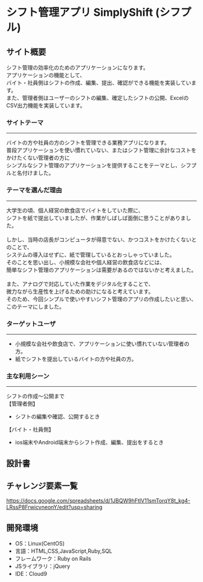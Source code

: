 # シフト管理アプリ  SimplyShift (シフプル)

## サイト概要
シフト管理の効率化のためのアプリケーションになります。
<br>
アプリケーションの機能として、
<br>
バイト・社員側はシフトの作成、編集、提出、確認ができる機能を実装しています。
<br>
また、管理者側はユーザーのシフトの編集、確定したシフトの公開、ExcelのCSV出力機能を実装しています。


### サイトテーマ
***
バイトの方や社員の方のシフトを管理できる業務アプリになります。
<br>
普段アプリケーションを使い慣れていない、またはシフト管理に余計なコストをかけたくない管理者の方に
<br>
シンプルなシフト管理のアプリケーションを提供することをテーマとし、シフプルと名付けました。

### テーマを選んだ理由
***
<div>
  大学生の頃、個人経営の飲食店でバイトをしていた際に、
  <br>
  シフトを紙で提出していましたが、作業がしばしば面倒に思うことがありました。
</div>
<div>
  <br>
  しかし、当時の店長がコンピュータが得意でない、かつコストをかけたくないとのことで、
  <br>
  システムの導入はせずに、紙で管理しているとおっしゃっていました。
  <br>
  そのことを思い出し、小規模な会社や個人経営の飲食店などには、
  <br>
  簡単なシフト管理のアプリケーションは需要があるのではないかと考えました。
</div>
<div>
  <br>
  また、アナログで対応していた作業をデジタル化することで、
  <br>
  微力ながら生産性を上げるための助けになると考えています。
  <br>
  そのため、今回シンプルで使いやすいシフト管理のアプリの作成したいと思い、このテーマにしました。
</div>

### ターゲットユーザ
***
 - 小規模な会社や飲食店で、アプリケーションに使い慣れていない管理者の方。
 - 紙でシフトを提出しているバイトの方や社員の方。


### 主な利用シーン
***
シフトの作成〜公開まで  
【管理者側】  
- シフトの編集や確認、公開するとき  

【バイト・社員側】  
- ios端末やAndroid端末からシフト作成、編集、提出をするとき

## 設計書


## チャレンジ要素一覧
https://docs.google.com/spreadsheets/d/1JBQW9hFtIV11smTorqY8t_kg4-LRssP8FrwicvneonY/edit?usp=sharing

## 開発環境
- OS：Linux(CentOS)
- 言語：HTML,CSS,JavaScript,Ruby,SQL
- フレームワーク：Ruby on Rails
- JSライブラリ：jQuery
- IDE：Cloud9
